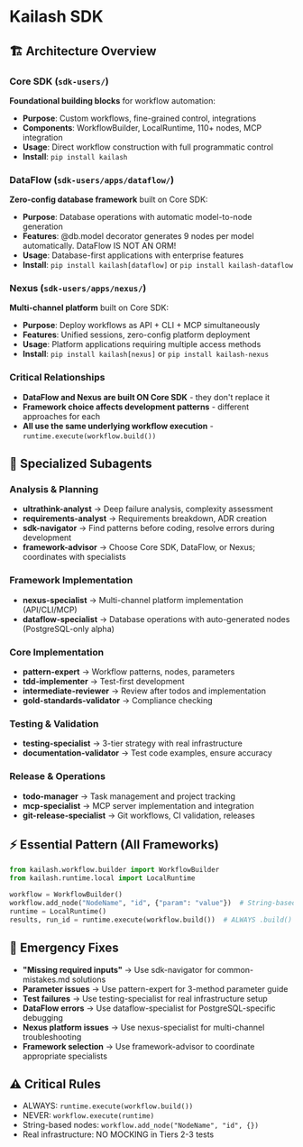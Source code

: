 # Kailash SDK

## 🏗️ Architecture Overview

### Core SDK (`sdk-users/`)
**Foundational building blocks** for workflow automation:
- **Purpose**: Custom workflows, fine-grained control, integrations
- **Components**: WorkflowBuilder, LocalRuntime, 110+ nodes, MCP integration
- **Usage**: Direct workflow construction with full programmatic control
- **Install**: `pip install kailash`

### DataFlow (`sdk-users/apps/dataflow/`)
**Zero-config database framework** built on Core SDK:
- **Purpose**: Database operations with automatic model-to-node generation
- **Features**: @db.model decorator generates 9 nodes per model automatically. DataFlow IS NOT AN ORM!
- **Usage**: Database-first applications with enterprise features
- **Install**: `pip install kailash[dataflow]` or `pip install kailash-dataflow`

### Nexus (`sdk-users/apps/nexus/`)
**Multi-channel platform** built on Core SDK:
- **Purpose**: Deploy workflows as API + CLI + MCP simultaneously
- **Features**: Unified sessions, zero-config platform deployment
- **Usage**: Platform applications requiring multiple access methods
- **Install**: `pip install kailash[nexus]` or `pip install kailash-nexus`

### Critical Relationships
- **DataFlow and Nexus are built ON Core SDK** - they don't replace it
- **Framework choice affects development patterns** - different approaches for each
- **All use the same underlying workflow execution** - `runtime.execute(workflow.build())`

## 🎯 Specialized Subagents

### Analysis & Planning
- **ultrathink-analyst** → Deep failure analysis, complexity assessment
- **requirements-analyst** → Requirements breakdown, ADR creation
- **sdk-navigator** → Find patterns before coding, resolve errors during development
- **framework-advisor** → Choose Core SDK, DataFlow, or Nexus; coordinates with specialists

### Framework Implementation
- **nexus-specialist** → Multi-channel platform implementation (API/CLI/MCP)
- **dataflow-specialist** → Database operations with auto-generated nodes (PostgreSQL-only alpha)

### Core Implementation  
- **pattern-expert** → Workflow patterns, nodes, parameters
- **tdd-implementer** → Test-first development
- **intermediate-reviewer** → Review after todos and implementation
- **gold-standards-validator** → Compliance checking

### Testing & Validation
- **testing-specialist** → 3-tier strategy with real infrastructure
- **documentation-validator** → Test code examples, ensure accuracy

### Release & Operations
- **todo-manager** → Task management and project tracking
- **mcp-specialist** → MCP server implementation and integration
- **git-release-specialist** → Git workflows, CI validation, releases

## ⚡ Essential Pattern (All Frameworks)
```python
from kailash.workflow.builder import WorkflowBuilder
from kailash.runtime.local import LocalRuntime

workflow = WorkflowBuilder()
workflow.add_node("NodeName", "id", {"param": "value"})  # String-based
runtime = LocalRuntime()
results, run_id = runtime.execute(workflow.build())  # ALWAYS .build()
```

## 🚨 Emergency Fixes
- **"Missing required inputs"** → Use sdk-navigator for common-mistakes.md solutions
- **Parameter issues** → Use pattern-expert for 3-method parameter guide
- **Test failures** → Use testing-specialist for real infrastructure setup
- **DataFlow errors** → Use dataflow-specialist for PostgreSQL-specific debugging
- **Nexus platform issues** → Use nexus-specialist for multi-channel troubleshooting
- **Framework selection** → Use framework-advisor to coordinate appropriate specialists

## ⚠️ Critical Rules
- ALWAYS: `runtime.execute(workflow.build())`
- NEVER: `workflow.execute(runtime)`
- String-based nodes: `workflow.add_node("NodeName", "id", {})`
- Real infrastructure: NO MOCKING in Tiers 2-3 tests
